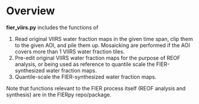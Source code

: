 # Overview

**fier_viirs.py** includes the functions of

1. Read original VIIRS water fraction maps in the given time span, clip them to the given AOI, and pile them up. Mosaicking are performed if the AOI covers more than 1 VIIRS water fraction tiles.
2. Pre-edit original VIIRS water fraction maps for the purpose of REOF analysis, or being used as reference to quantile scale the FIER-synthesized water fraction maps.
3. Quantile-scale the FIER-synthesized water fraction maps.

Note that functions relevant to the FIER process itself (REOF analysis and synthesis) are in the FIERpy repo/package. 
